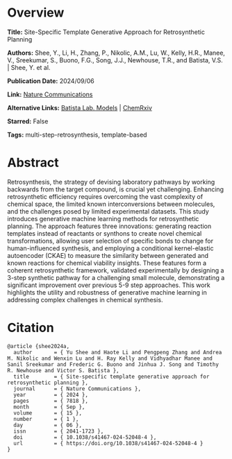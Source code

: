 # Overview
**Title:**
Site-Specific Template Generative Approach for Retrosynthetic Planning

**Authors:**
Shee, Y., Li, H., Zhang, P., Nikolic, A.M., Lu, W., Kelly, H.R., Manee, V., Sreekumar, S., Buono, F.G., Song, J.J., Newhouse, T.R., and Batista, V.S. |
Shee, Y. et al.

**Publication Date:**
2024/09/06

**Link:**
[Nature Communications](https://www.nature.com/articles/s41467-024-52048-4)

**Alternative Links:**
[Batista Lab. Models](https://models.batistalab.com) |
[ChemRxiv](https://chemrxiv.org/engage/chemrxiv/article-details/6629e62b418a5379b0a7f416)

**Starred:**
False

**Tags:**
multi-step-retrosynthesis, template-based


# Abstract
Retrosynthesis, the strategy of devising laboratory pathways by working backwards from the target compound, is crucial yet challenging.
Enhancing retrosynthetic efficiency requires overcoming the vast complexity of chemical space, the limited known interconversions between molecules, and the challenges posed by limited experimental datasets.
This study introduces generative machine learning methods for retrosynthetic planning.
The approach features three innovations: generating reaction templates instead of reactants or synthons to create novel chemical transformations, allowing user selection of specific bonds to change for human-influenced synthesis, and employing a conditional kernel-elastic autoencoder (CKAE) to measure the similarity between generated and known reactions for chemical viability insights.
These features form a coherent retrosynthetic framework, validated experimentally by designing a 3-step synthetic pathway for a challenging small molecule, demonstrating a significant improvement over previous 5-9 step approaches.
This work highlights the utility and robustness of generative machine learning in addressing complex challenges in chemical synthesis.


# Citation
```
@article {shee2024a,
  author       = { Yu Shee and Haote Li and Pengpeng Zhang and Andrea M. Nikolic and Wenxin Lu and H. Ray Kelly and Vidhyadhar Manee and Sanil Sreekumar and Frederic G. Buono and Jinhua J. Song and Timothy R. Newhouse and Victor S. Batista },
  title        = { Site-specific template generative approach for retrosynthetic planning },
  journal      = { Nature Communications },
  year         = { 2024 },
  pages        = { 7818 },
  month        = { Sep },
  volume       = { 15 },
  number       = { 1 },
  day          = { 06 },
  issn         = { 2041-1723 },
  doi          = { 10.1038/s41467-024-52048-4 },
  url          = { https://doi.org/10.1038/s41467-024-52048-4 }
}
```
